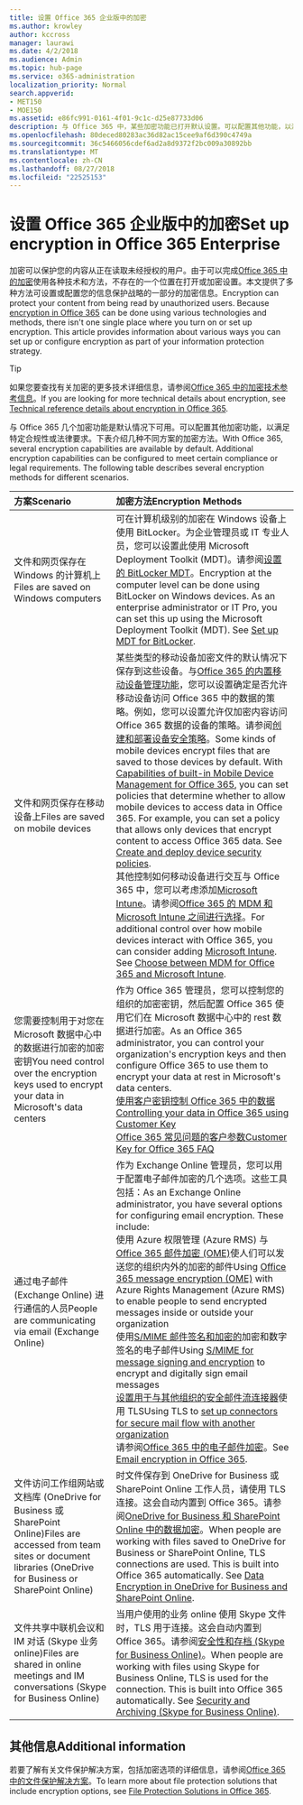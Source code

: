 ```yaml
---
title: 设置 Office 365 企业版中的加密
ms.author: krowley
author: kccross
manager: laurawi
ms.date: 4/2/2018
ms.audience: Admin
ms.topic: hub-page
ms.service: o365-administration
localization_priority: Normal
search.appverid:
- MET150
- MOE150
ms.assetid: e86fc991-0161-4f01-9c1c-d25e87733d06
description: 与 Office 365 中，某些加密功能已打开默认设置。可以配置其他功能，以满足特定合规性或法律要求。
ms.openlocfilehash: 80deced80283ac36d82ac15cee9af6d390c4749a
ms.sourcegitcommit: 36c5466056cdef6ad2a8d9372f2bc009a30892bb
ms.translationtype: MT
ms.contentlocale: zh-CN
ms.lasthandoff: 08/27/2018
ms.locfileid: "22525153"
---
```

# <a name="set-up-encryption-in-office-365-enterprise"></a><span data-ttu-id="c27da-103">设置 Office 365 企业版中的加密</span><span class="sxs-lookup"><span data-stu-id="c27da-103">Set up encryption in Office 365 Enterprise</span></span>

<span data-ttu-id="c27da-p101">加密可以保护您的内容从正在读取未经授权的用户。由于可以完成[Office 365 中的加密](encryption.md)使用各种技术和方法，不存在的一个位置在打开或加密设置。本文提供了多种方法可设置或配置您的信息保护战略的一部分的加密信息。</span><span class="sxs-lookup"><span data-stu-id="c27da-p101">Encryption can protect your content from being read by unauthorized users. Because [encryption in Office 365](encryption.md) can be done using various technologies and methods, there isn't one single place where you turn on or set up encryption. This article provides information about various ways you can set up or configure encryption as part of your information protection strategy.</span></span> 
  
> [!TIP]
> <span data-ttu-id="c27da-107">如果您要查找有关加密的更多技术详细信息，请参阅[Office 365 中的加密技术参考信息](technical-reference-details-about-encryption.md)。</span><span class="sxs-lookup"><span data-stu-id="c27da-107">If you are looking for more technical details about encryption, see [Technical reference details about encryption in Office 365](technical-reference-details-about-encryption.md).</span></span> 
  
<span data-ttu-id="c27da-p102">与 Office 365 几个加密功能是默认情况下可用。可以配置其他加密功能，以满足特定合规性或法律要求。下表介绍几种不同方案的加密方法。</span><span class="sxs-lookup"><span data-stu-id="c27da-p102">With Office 365, several encryption capabilities are available by default. Additional encryption capabilities can be configured to meet certain compliance or legal requirements. The following table describes several encryption methods for different scenarios.</span></span>
  
|<span data-ttu-id="c27da-111">**方案**</span><span class="sxs-lookup"><span data-stu-id="c27da-111">**Scenario**</span></span>|<span data-ttu-id="c27da-112">**加密方法**</span><span class="sxs-lookup"><span data-stu-id="c27da-112">**Encryption Methods**</span></span>|
|:-----|:-----|
|<span data-ttu-id="c27da-113">文件和网页保存在 Windows 的计算机上</span><span class="sxs-lookup"><span data-stu-id="c27da-113">Files are saved on Windows computers</span></span>  <br/> |<span data-ttu-id="c27da-p103">可在计算机级别的加密在 Windows 设备上使用 BitLocker。为企业管理员或 IT 专业人员，您可以设置此使用 Microsoft Deployment Toolkit (MDT)。请参阅[设置的 BitLocker MDT](https://go.microsoft.com/fwlink/?linkid=849282)。</span><span class="sxs-lookup"><span data-stu-id="c27da-p103">Encryption at the computer level can be done using BitLocker on Windows devices. As an enterprise administrator or IT Pro, you can set this up using the Microsoft Deployment Toolkit (MDT). See [Set up MDT for BitLocker](https://go.microsoft.com/fwlink/?linkid=849282).  </span></span><br/> |
|<span data-ttu-id="c27da-117">文件和网页保存在移动设备上</span><span class="sxs-lookup"><span data-stu-id="c27da-117">Files are saved on mobile devices</span></span>  <br/> |<span data-ttu-id="c27da-p104">某些类型的移动设备加密文件的默认情况下保存到这些设备。与[Office 365 的内置移动设备管理功能](https://support.office.com/article/a1da44e5-7475-4992-be91-9ccec25905b0)，您可以设置确定是否允许移动设备访问 Office 365 中的数据的策略。例如，您可以设置允许仅加密内容访问 Office 365 数据的设备的策略。请参阅[创建和部署设备安全策略](https://support.office.com/article/d310f556-8bfb-497b-9bd7-fe3c36ea2fd6)。</span><span class="sxs-lookup"><span data-stu-id="c27da-p104">Some kinds of mobile devices encrypt files that are saved to those devices by default. With [Capabilities of built-in Mobile Device Management for Office 365](https://support.office.com/article/a1da44e5-7475-4992-be91-9ccec25905b0), you can set policies that determine whether to allow mobile devices to access data in Office 365. For example, you can set a policy that allows only devices that encrypt content to access Office 365 data. See [Create and deploy device security policies](https://support.office.com/article/d310f556-8bfb-497b-9bd7-fe3c36ea2fd6).  </span></span><br/> <span data-ttu-id="c27da-p105">其他控制如何移动设备进行交互与 Office 365 中，您可以考虑添加[Microsoft Intune](https://aka.ms/qzln04)。请参阅[Office 365 的 MDM 和 Microsoft Intune 之间进行选择](https://support.office.com/article/c93d9ab9-efb2-4349-9b93-30c30562ee22)。</span><span class="sxs-lookup"><span data-stu-id="c27da-p105">For additional control over how mobile devices interact with Office 365, you can consider adding [Microsoft Intune](https://aka.ms/qzln04). See [Choose between MDM for Office 365 and Microsoft Intune](https://support.office.com/article/c93d9ab9-efb2-4349-9b93-30c30562ee22).  </span></span><br/> |
|<span data-ttu-id="c27da-124">您需要控制用于对您在 Microsoft 数据中心中的数据进行加密的加密密钥</span><span class="sxs-lookup"><span data-stu-id="c27da-124">You need control over the encryption keys used to encrypt your data in Microsoft's data centers</span></span>  <br/> | <span data-ttu-id="c27da-125">作为 Office 365 管理员，您可以控制您的组织的加密密钥，然后配置 Office 365 使用它们在 Microsoft 数据中心中的 rest 数据进行加密。</span><span class="sxs-lookup"><span data-stu-id="c27da-125">As an Office 365 administrator, you can control your organization's encryption keys and then configure Office 365 to use them to encrypt your data at rest in Microsoft's data centers.</span></span>  <br/> [<span data-ttu-id="c27da-126">使用客户密钥控制 Office 365 中的数据</span><span class="sxs-lookup"><span data-stu-id="c27da-126">Controlling your data in Office 365 using Customer Key</span></span>](controlling-your-data-using-customer-key.md) <br/> [<span data-ttu-id="c27da-127">Office 365 常见问题的客户参数</span><span class="sxs-lookup"><span data-stu-id="c27da-127">Customer Key for Office 365 FAQ</span></span>](service-encryption-with-customer-key-faq.md) <br/> |
|<span data-ttu-id="c27da-128">通过电子邮件 (Exchange Online) 进行通信的人员</span><span class="sxs-lookup"><span data-stu-id="c27da-128">People are communicating via email (Exchange Online)</span></span>  <br/> | <span data-ttu-id="c27da-p106">作为 Exchange Online 管理员，您可以用于配置电子邮件加密的几个选项。这些工具包括：</span><span class="sxs-lookup"><span data-stu-id="c27da-p106">As an Exchange Online administrator, you have several options for configuring email encryption. These include:  </span></span><br/>  <span data-ttu-id="c27da-131">使用 Azure 权限管理 (Azure RMS) 与[Office 365 邮件加密 (OME)](set-up-new-message-encryption-capabilities.md)使人们可以发送您的组织内外的加密的邮件</span><span class="sxs-lookup"><span data-stu-id="c27da-131">Using [Office 365 message encryption (OME)](set-up-new-message-encryption-capabilities.md) with Azure Rights Management (Azure RMS) to enable people to send encrypted messages inside or outside your organization</span></span>  <br/>  <span data-ttu-id="c27da-132">使用[S/MIME 邮件签名和加密的](https://aka.ms/c6dozg)加密和数字签名的电子邮件</span><span class="sxs-lookup"><span data-stu-id="c27da-132">Using [S/MIME for message signing and encryption](https://aka.ms/c6dozg) to encrypt and digitally sign email messages</span></span>  <br/>  <span data-ttu-id="c27da-133">[设置用于与其他组织的安全邮件流连接器](https://aka.ms/hs809p)使用 TLS</span><span class="sxs-lookup"><span data-stu-id="c27da-133">Using TLS to [set up connectors for secure mail flow with another organization](https://aka.ms/hs809p)</span></span> <br/>  <span data-ttu-id="c27da-134">请参阅[Office 365 中的电子邮件加密](https://aka.ms/hic3f7)。</span><span class="sxs-lookup"><span data-stu-id="c27da-134">See [Email encryption in Office 365](https://aka.ms/hic3f7).</span></span>  <br/> |
|<span data-ttu-id="c27da-135">文件访问工作组网站或文档库 (OneDrive for Business 或 SharePoint Online)</span><span class="sxs-lookup"><span data-stu-id="c27da-135">Files are accessed from team sites or document libraries (OneDrive for Business or SharePoint Online)</span></span>  <br/> |<span data-ttu-id="c27da-p107">时文件保存到 OneDrive for Business 或 SharePoint Online 工作人员，请使用 TLS 连接。这会自动内置到 Office 365。请参阅[OneDrive for Business 和 SharePoint Online 中的数据加密](https://go.microsoft.com/fwlink/?linkid=526379)。</span><span class="sxs-lookup"><span data-stu-id="c27da-p107">When people are working with files saved to OneDrive for Business or SharePoint Online, TLS connections are used. This is built into Office 365 automatically. See [Data Encryption in OneDrive for Business and SharePoint Online](https://go.microsoft.com/fwlink/?linkid=526379).  </span></span><br/> |
|<span data-ttu-id="c27da-139">文件共享中联机会议和 IM 对话 (Skype 业务 online)</span><span class="sxs-lookup"><span data-stu-id="c27da-139">Files are shared in online meetings and IM conversations (Skype for Business Online)</span></span>  <br/> |<span data-ttu-id="c27da-p108">当用户使用的业务 online 使用 Skype 文件时，TLS 用于连接。这会自动内置到 Office 365。请参阅[安全性和存档 (Skype for Business Online)](https://aka.ms/nuq4ws)。</span><span class="sxs-lookup"><span data-stu-id="c27da-p108">When people are working with files using Skype for Business Online, TLS is used for the connection. This is built into Office 365 automatically. See [Security and Archiving (Skype for Business Online)](https://aka.ms/nuq4ws).  </span></span><br/> |
   
## <a name="additional-information"></a><span data-ttu-id="c27da-143">其他信息</span><span class="sxs-lookup"><span data-stu-id="c27da-143">Additional information</span></span>

<span data-ttu-id="c27da-144">若要了解有关文件保护解决方案，包括加密选项的详细信息，请参阅[Office 365 中的文件保护解决方案](https://www.microsoft.com/en-us/download/details.aspx?id=55523)。</span><span class="sxs-lookup"><span data-stu-id="c27da-144">To learn more about file protection solutions that include encryption options, see [File Protection Solutions in Office 365](https://www.microsoft.com/en-us/download/details.aspx?id=55523).</span></span>
  

